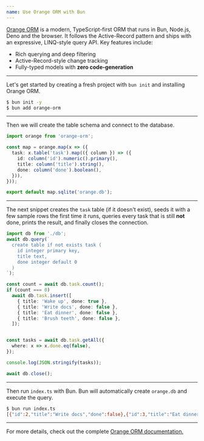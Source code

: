 ```yaml
---
name: Use Orange ORM with Bun
---
```


[Orange ORM](https://github.com/alfateam/orange-orm) is a modern, TypeScript-first ORM that runs in Bun, Node.js, Deno and the browser. It follows the Active-Record pattern and ships with an expressive, LINQ-style query API. Key features include:

- Rich querying and deep filtering  
- Active-Record-style change tracking
- Fully-typed models with **zero code-generation**

---

Let's get started by creating a fresh project with `bun init` and installing Orange ORM.

```sh
$ bun init -y
$ bun add orange-orm
```

---

Then we will create the table schema and connect to the database.

```ts#db.ts
import orange from 'orange-orm';

const map = orange.map(x => ({
  task: x.table('task').map(({ column }) => ({
    id: column('id').numeric().primary(),
    title: column('title').string(),
    done: column('done').boolean(),
  })),
}));

export default map.sqlite('orange.db');

```

---

The next snippet creates the `task` table (if it doesn't exist), seeds it with a few sample rows the first time it runs, queries every task that is still **not** done, prints the result, and finally closes the connection.

```ts#index.ts
import db from './db';
await db.query(`
  create table if not exists task (
    id integer primary key,
    title text,
    done integer default 0
  )
`);

const count = await db.task.count();
if (count === 0)
  await db.task.insert([
    { title: 'Wake up', done: true },
    { title: 'Write docs', done: false },
    { title: 'Eat dinner', done: false },
    { title: 'Brush teeth', done: false },
  ]);


const tasks = await db.task.getAll({
  where: x => x.done.eq(false),
});

console.log(JSON.stringify(tasks));

await db.close();
```

---

Then run `index.ts` with Bun. Bun will automatically create `orange.db` and execute the query.

```sh
$ bun run index.ts
[{"id":2,"title":"Write docs","done":false},{"id":3,"title":"Eat dinner","done":false},{"id":4,"title":"Brush teeth","done":false}]
```

---

For more details, check out the complete [Orange ORM documentation.](https://github.com/alfateam/orange-orm/blob/master/README.md)
